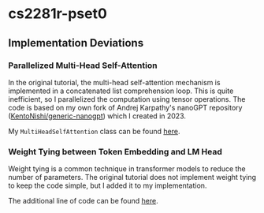 # cs2281r-pset0

## Implementation Deviations

### Parallelized Multi-Head Self-Attention

In the original tutorial, the multi-head self-attention mechanism is implemented in a concatenated list comprehension loop. This is quite inefficient, so I parallelized the computation using tensor operations. The code is based on my own fork of Andrej Karpathy's nanoGPT repository ([KentoNishi/generic-nanogpt](https://github.com/KentoNishi/generic-nanogpt)) which I created in 2023.

My `MultiHeadSelfAttention` class can be found [here](https://github.com/KentoNishi/cs2281r-pset0/blob/master/gpt.py#L94).

### Weight Tying between Token Embedding and LM Head

Weight tying is a common technique in transformer models to reduce the number of parameters. The original tutorial does not implement weight tying to keep the code simple, but I added it to my implementation.

The additional line of code can be found [here](https://github.com/KentoNishi/cs2281r-pset0/blob/master/gpt.py#L188).
